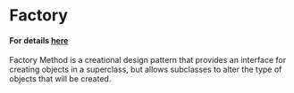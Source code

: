 # Factory
#### For details [here](https://refactoring.guru/design-patterns/factory-method)
Factory Method is a creational design pattern that provides an interface for creating objects in a superclass, but allows subclasses to alter the type of objects that will be created.
